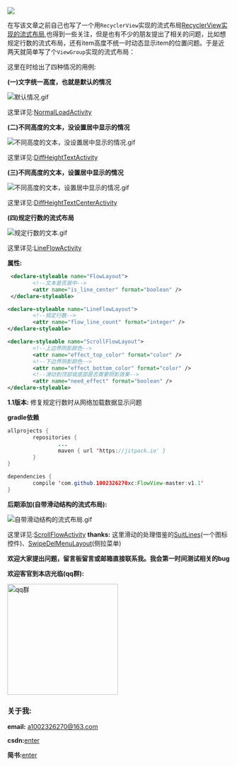[![](https://jitpack.io/v/1002326270xc/FlowView-master.svg)](https://jitpack.io/#1002326270xc/FlowView-master/v1.0)

在写该文章之前自己也写了一个用`RecyclerView`实现的流式布局[RecyclerView实现的流式布局](https://github.com/1002326270xc/LayoutManager-FlowLayout),也得到一些关注，但是也有不少的朋友提出了相关的问题，比如想规定行数的流式布局，还有item高度不统一时动态显示item的位置问题。于是近两天就简单写了个`ViewGroup`实现的流式布局：

这里在时给出了四种情况的用例:

**(一)文字统一高度，也就是默认的情况**

![默认情况.gif](https://github.com/1002326270xc/FlowView-master/blob/master/photos/基本.gif)

这里详见:[NormalLoadActivity](https://github.com/1002326270xc/FlowView-master/blob/master/app/src/main/java/com/single/flowlayout/NormalLoadActivity.java)


**(二)不同高度的文本，没设置居中显示的情况**

![不同高度的文本，没设置居中显示的情况.gif](https://github.com/1002326270xc/FlowView-master/blob/master/photos/不同高度的文本，没设置居中显示的情况.gif)

这里详见:[DiffHeightTextActivity](https://github.com/1002326270xc/FlowView-master/blob/master/app/src/main/java/com/single/flowlayout/DiffHeightTextActivity.java)


**(三)不同高度的文本，设置居中显示的情况**

![不同高度的文本，设置居中显示的情况.gif](https://github.com/1002326270xc/FlowView-master/blob/master/photos/不同高度的文本，设置居中显示的情况.gif)

这里详见:[DiffHeightTextCenterActivity](https://github.com/1002326270xc/FlowView-master/blob/master/app/src/main/java/com/single/flowlayout/DiffHeightTextCenterActivity.java)


**(四)规定行数的流式布局**

![规定行数的文本.gif](https://github.com/1002326270xc/FlowView-master/blob/master/photos/规定行数的文本.gif)

这里详见:[LineFlowActivity](https://github.com/1002326270xc/FlowView-master/blob/master/app/src/main/java/com/single/flowlayout/LineFlowActivity.java)

**属性:**
```xml
 <declare-styleable name="FlowLayout">
        <!--文本是否居中-->
        <attr name="is_line_center" format="boolean" />
 </declare-styleable>

<declare-styleable name="LineFlowLayout">
        <!--规定行数-->
        <attr name="flow_line_count" format="integer" />
</declare-styleable>

<declare-styleable name="ScrollFlowLayout">
        <!--上边界阴影颜色-->
        <attr name="effect_top_color" format="color" />
        <!--下边界阴影颜色-->
        <attr name="effect_bottom_color" format="color" />
        <!--滑动到顶部或底部是否需要阴影效果-->
        <attr name="need_effect" format="boolean" />
</declare-styleable>
```

**1.1版本:**
修复规定行数时从网络加载数据显示问题

**gradle依赖**
```java
allprojects {
        repositories {
                ...
                maven { url 'https://jitpack.io' }
        }
}

dependencies {
        compile 'com.github.1002326270xc:FlowView-master:v1.1'
}
```

**后期添加(自带滑动结构的流式布局):**

![自带滑动结构的流式布局.gif](https://github.com/1002326270xc/FlowView-master/blob/master/photos/自带滑动结构的流式布局.gif)

这里详见:[ScrollFlowActivity](https://github.com/1002326270xc/FlowView-master/blob/master/app/src/main/java/com/single/flowlayout/ScrollFlowActivity.java)
**thanks:** 这里滑动的处理借鉴的[SuitLines](https://github.com/whataa/SuitLines)(一个图标控件)、[SwipeDelMenuLayout](https://github.com/mcxtzhang/SwipeDelMenuLayout)(侧拉菜单)

**欢迎大家提出问题，留言板留言或邮箱直接联系我。我会第一时间测试相关的bug**

**欢迎客官到本店光临(qq群):**

<image src="https://github.com/1002326270xc/LayoutManager-FlowLayout/blob/master/photos/IMG_0221.jpg" width="250" width="250" title="qq群"/>

### 关于我:

**email:** a1002326270@163.com

**csdn:**[enter](http://blog.csdn.net/u010429219/article/details/72897017)

**简书:**[enter](http://www.jianshu.com/p/67c4bd0e2091)
